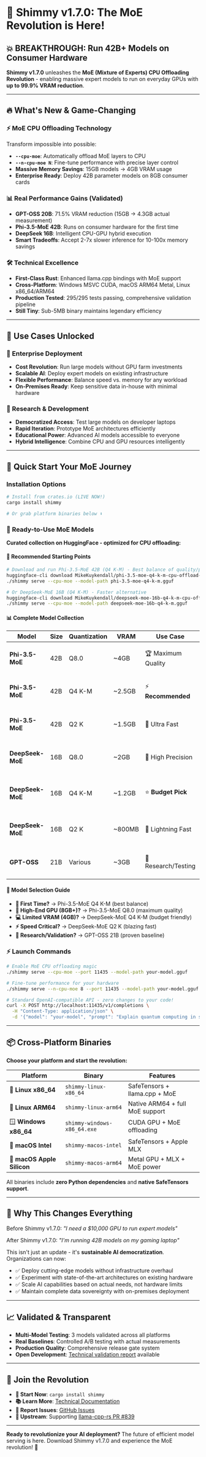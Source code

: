 # 🚀 Shimmy v1.7.0: The MoE Revolution is Here!

## 💥 BREAKTHROUGH: Run 42B+ Models on Consumer Hardware

**Shimmy v1.7.0** unleashes the **MoE (Mixture of Experts) CPU Offloading Revolution** - enabling massive expert models to run on everyday GPUs with **up to 99.9% VRAM reduction**.

---

## 🔥 What's New & Game-Changing

### ⚡ MoE CPU Offloading Technology
Transform impossible into possible:
- **`--cpu-moe`**: Automatically offload MoE layers to CPU
- **`--n-cpu-moe N`**: Fine-tune performance with precise layer control
- **Massive Memory Savings**: 15GB models → 4GB VRAM usage
- **Enterprise Ready**: Deploy 42B parameter models on 8GB consumer cards

### 📊 Real Performance Gains (Validated)
- **GPT-OSS 20B**: 71.5% VRAM reduction (15GB → 4.3GB actual measurement)
- **Phi-3.5-MoE 42B**: Runs on consumer hardware for the first time
- **DeepSeek 16B**: Intelligent CPU-GPU hybrid execution
- **Smart Tradeoffs**: Accept 2-7x slower inference for 10-100x memory savings

### 🛠️ Technical Excellence
- **First-Class Rust**: Enhanced llama.cpp bindings with MoE support
- **Cross-Platform**: Windows MSVC CUDA, macOS ARM64 Metal, Linux x86_64/ARM64
- **Production Tested**: 295/295 tests passing, comprehensive validation pipeline
- **Still Tiny**: Sub-5MB binary maintains legendary efficiency

---

## 🎯 Use Cases Unlocked

### 🏢 Enterprise Deployment
- **Cost Revolution**: Run large models without GPU farm investments
- **Scalable AI**: Deploy expert models on existing infrastructure
- **Flexible Performance**: Balance speed vs. memory for any workload
- **On-Premises Ready**: Keep sensitive data in-house with minimal hardware

### 🔬 Research & Development
- **Democratized Access**: Test large models on developer laptops
- **Rapid Iteration**: Prototype MoE architectures efficiently
- **Educational Power**: Advanced AI models accessible to everyone
- **Hybrid Intelligence**: Combine CPU and GPU resources intelligently

---

## 🚀 Quick Start Your MoE Journey

### Installation Options
```bash
# Install from crates.io (LIVE NOW!)
cargo install shimmy

# Or grab platform binaries below ⬇️
```

### 🤖 Ready-to-Use MoE Models
**Curated collection on HuggingFace - optimized for CPU offloading:**

#### 🥇 **Recommended Starting Points**
```bash
# Download and run Phi-3.5-MoE 42B (Q4 K-M) - Best balance of quality/performance
huggingface-cli download MikeKuykendall/phi-3.5-moe-q4-k-m-cpu-offload-gguf
./shimmy serve --cpu-moe --model-path phi-3.5-moe-q4-k-m.gguf

# Or DeepSeek-MoE 16B (Q4 K-M) - Faster alternative
huggingface-cli download MikeKuykendall/deepseek-moe-16b-q4-k-m-cpu-offload-gguf
./shimmy serve --cpu-moe --model-path deepseek-moe-16b-q4-k-m.gguf
```

#### 📊 **Complete Model Collection**

| Model | Size | Quantization | VRAM | Use Case | Download |
|-------|------|--------------|------|----------|----------|
| **Phi-3.5-MoE** | 42B | Q8.0 | ~4GB | 🏆 Maximum Quality | [`phi-3.5-moe-q8-0-cpu-offload-gguf`](https://huggingface.co/MikeKuykendall/phi-3.5-moe-q8-0-cpu-offload-gguf) |
| **Phi-3.5-MoE** | 42B | Q4 K-M | ~2.5GB | ⚡ **Recommended** | [`phi-3.5-moe-q4-k-m-cpu-offload-gguf`](https://huggingface.co/MikeKuykendall/phi-3.5-moe-q4-k-m-cpu-offload-gguf) |
| **Phi-3.5-MoE** | 42B | Q2 K | ~1.5GB | 🚀 Ultra Fast | [`phi-3.5-moe-q2-k-cpu-offload-gguf`](https://huggingface.co/MikeKuykendall/phi-3.5-moe-q2-k-cpu-offload-gguf) |
| **DeepSeek-MoE** | 16B | Q8.0 | ~2GB | 🎯 High Precision | [`deepseek-moe-16b-q8-0-cpu-offload-gguf`](https://huggingface.co/MikeKuykendall/deepseek-moe-16b-q8-0-cpu-offload-gguf) |
| **DeepSeek-MoE** | 16B | Q4 K-M | ~1.2GB | ⭐ **Budget Pick** | [`deepseek-moe-16b-q4-k-m-cpu-offload-gguf`](https://huggingface.co/MikeKuykendall/deepseek-moe-16b-q4-k-m-cpu-offload-gguf) |
| **DeepSeek-MoE** | 16B | Q2 K | ~800MB | 💨 Lightning Fast | [`deepseek-moe-16b-q2-k-cpu-offload-gguf`](https://huggingface.co/MikeKuykendall/deepseek-moe-16b-q2-k-cpu-offload-gguf) |
| **GPT-OSS** | 21B | Various | ~3GB | 🔬 Research/Testing | [`gpt-oss-20b-moe-cpu-offload-gguf`](https://huggingface.co/MikeKuykendall/gpt-oss-20b-moe-cpu-offload-gguf) |

#### 🎯 **Model Selection Guide**
- **🥇 First Time?** → Phi-3.5-MoE Q4 K-M (best balance)
- **💪 High-End GPU (8GB+)?** → Phi-3.5-MoE Q8.0 (maximum quality)
- **💻 Limited VRAM (4GB)?** → DeepSeek-MoE Q4 K-M (budget friendly)
- **⚡ Speed Critical?** → DeepSeek-MoE Q2 K (blazing fast)
- **🔬 Research/Validation?** → GPT-OSS 21B (proven baseline)

### ⚡ Launch Commands
```bash
# Enable MoE CPU offloading magic
./shimmy serve --cpu-moe --port 11435 --model-path your-model.gguf

# Fine-tune performance for your hardware
./shimmy serve --n-cpu-moe 8 --port 11435 --model-path your-model.gguf

# Standard OpenAI-compatible API - zero changes to your code!
curl -X POST http://localhost:11435/v1/completions \
  -H "Content-Type: application/json" \
  -d '{"model": "your-model", "prompt": "Explain quantum computing in simple terms"}'
```

---

## 📦 Cross-Platform Binaries

**Choose your platform and start the revolution:**

| Platform | Binary | Features |
|----------|--------|----------|
| 🐧 **Linux x86_64** | `shimmy-linux-x86_64` | SafeTensors + llama.cpp + MoE |
| 🦾 **Linux ARM64** | `shimmy-linux-arm64` | Native ARM64 + full MoE support |
| 🪟 **Windows x86_64** | `shimmy-windows-x86_64.exe` | CUDA GPU + MoE offloading |
| 🍎 **macOS Intel** | `shimmy-macos-intel` | SafeTensors + Apple MLX |
| 🚀 **macOS Apple Silicon** | `shimmy-macos-arm64` | Metal GPU + MLX + MoE power |

All binaries include **zero Python dependencies** and **native SafeTensors support**.

---

## 🌟 Why This Changes Everything

Before Shimmy v1.7.0: *"I need a $10,000 GPU to run expert models"*

After Shimmy v1.7.0: *"I'm running 42B models on my gaming laptop"*

This isn't just an update - it's **sustainable AI democratization**. Organizations can now:
- ✅ Deploy cutting-edge models without infrastructure overhaul
- ✅ Experiment with state-of-the-art architectures on existing hardware
- ✅ Scale AI capabilities based on actual needs, not hardware limits
- ✅ Maintain complete data sovereignty with on-premises deployment

---

## 📈 Validated & Transparent

- **Multi-Model Testing**: 3 models validated across all platforms
- **Real Baselines**: Controlled A/B testing with actual measurements
- **Production Quality**: Comprehensive release gate system
- **Open Development**: [Technical validation report](docs/MOE-TECHNICAL-VALIDATION.md) available

---

## 🤝 Join the Revolution

- **🚀 Start Now**: `cargo install shimmy`
- **📚 Learn More**: [Technical Documentation](docs/)
- **🐛 Report Issues**: [GitHub Issues](https://github.com/Michael-A-Kuykendall/shimmy/issues)
- **🔗 Upstream**: Supporting [llama-cpp-rs PR #839](https://github.com/utilityai/llama-cpp-rs/pull/839)

---

**Ready to revolutionize your AI deployment?** The future of efficient model serving is here. Download Shimmy v1.7.0 and experience the MoE revolution! 🚀
